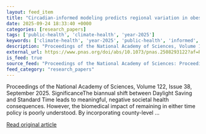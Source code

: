 ```yaml
---
layout: feed_item
title: "Circadian-informed modeling predicts regional variation in obesity and stroke outcomes under different permanent US time policies"
date: 2025-09-24 18:33:40 +0000
categories: [research_papers]
tags: ['public-health', 'climate-health', 'year-2025']
keywords: ['climate-health', 'year-2025', 'public-health', 'informed', 'modeling', 'circadian']
description: "Proceedings of the National Academy of Sciences, Volume 122, Issue 38, September 2025"
external_url: https://www.pnas.org/doi/abs/10.1073/pnas.2508293122?af=R
is_feed: true
source_feed: "Proceedings of the National Academy of Sciences: Proceedings of the National Academy of Sciences: Table of Contents"
feed_category: "research_papers"
---
```


Proceedings of the National Academy of Sciences, Volume 122, Issue 38, September 2025. SignificanceThe biannual shift between Daylight Saving and Standard Time leads to meaningful, negative societal health consequences. However, the biomedical impact of remaining in either time policy is poorly understood. By incorporating county-level ...

[Read original article](https://www.pnas.org/doi/abs/10.1073/pnas.2508293122?af=R)
